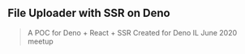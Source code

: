 ## File Uploader with SSR on Deno

> A POC for Deno + React + SSR
Created for Deno IL June 2020 meetup


